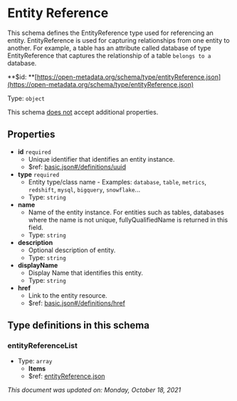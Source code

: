 # Entity Reference

This schema defines the EntityReference type used for referencing an entity. EntityReference is used for capturing relationships from one entity to another. For example, a table has an attribute called database of type EntityReference that captures the relationship of a table `belongs to a` database.

**$id: **[https://open-metadata.org/schema/type/entityReference.json](https://open-metadata.org/schema/type/entityReference.json)

Type: `object`

This schema <u>does not</u> accept additional properties.

## Properties
 - **id** `required`
   - Unique identifier that identifies an entity instance.
   - $ref: [basic.json#/definitions/uuid](basic.md#uuid)
 - **type** `required`
   - Entity type/class name - Examples: `database`, `table`, `metrics`, `redshift`, `mysql`, `bigquery`, `snowflake`...
   - Type: `string`
 - **name**
   - Name of the entity instance. For entities such as tables, databases where the name is not unique, fullyQualifiedName is returned in this field.
   - Type: `string`
 - **description**
   - Optional description of entity.
   - Type: `string`
 - **displayName**
   - Display Name that identifies this entity.
   - Type: `string`
 - **href**
   - Link to the entity resource.
   - $ref: [basic.json#/definitions/href](basic.md#href)


## Type definitions in this schema
### entityReferenceList

 - Type: `array`
   - **Items**
   - $ref: [entityReference.json](entityreference.md)


_This document was updated on: Monday, October 18, 2021_